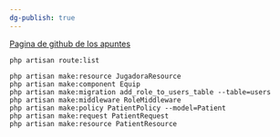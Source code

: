 ```yaml
---
dg-publish: true
---
```


[Pagina de github de los apuntes](https://github.com/cipfpbatoi/dwes2324)

```
php artisan route:list
```
```
php artisan make:resource JugadoraResource
php artisan make:component Equip
php artisan make:migration add_role_to_users_table --table=users
php artisan make:middleware RoleMiddleware
php artisan make:policy PatientPolicy --model=Patient
php artisan make:request PatientRequest
php artisan make:resource PatientResource
```